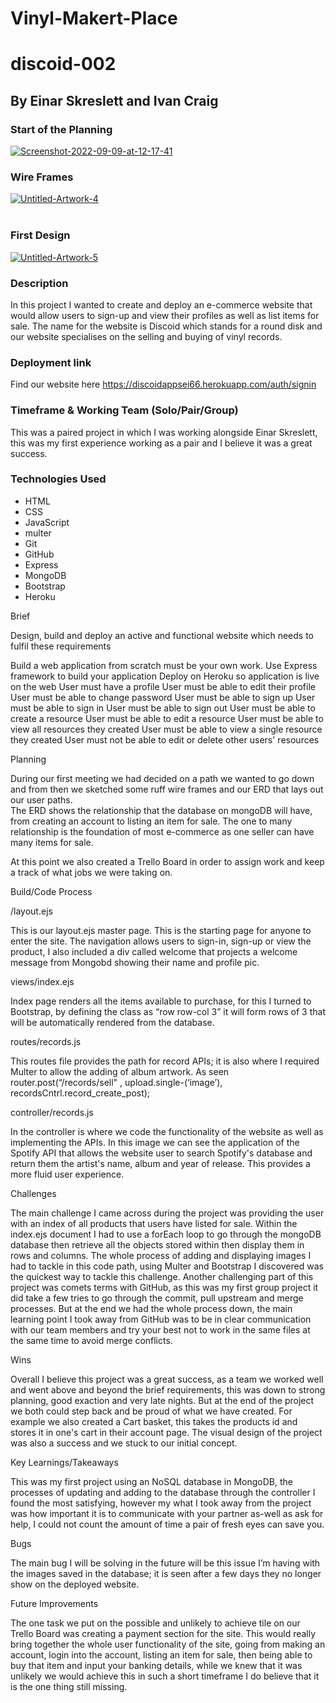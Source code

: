 # Vinyl-Makert-Place

<h1>discoid-002</h1>
<h2>By Einar Skreslett and Ivan Craig
 <h3>Start of the Planning</h3><a href="https://ibb.co/8r0Vv7H"><img src="https://i.ibb.co/HtVQwHj/Screenshot-2022-09-09-at-12-17-41.png" alt="Screenshot-2022-09-09-at-12-17-41" border="0"></a><br>

<h3>Wire Frames</h3>
<a href="https://ibb.co/zfKWkwQ"><img src="https://i.ibb.co/ThzDC5Y/Untitled-Artwork-4.png" alt="Untitled-Artwork-4" border="0"></a><br /><a target='_blank' href='https://imgbb.com/'></a><br/>

<h3>First Design</h3>
<a href="https://ibb.co/ZB90vyC"><img src="https://i.ibb.co/YcgxJvG/Untitled-Artwork-5.png" alt="Untitled-Artwork-5" border="0"></a>
<br>


<h3>Description</h3>

In this project I wanted to create and deploy an e-commerce website that would allow users to sign-up and view their profiles as well as list items for sale. The name for the website is Discoid which stands for a round disk and our website specialises on the selling and buying of vinyl records. 


<h3>Deployment link</h3>

Find our website here https://discoidappsei66.herokuapp.com/auth/signin 


<h3>Timeframe & Working Team (Solo/Pair/Group)</h3>

This was a paired project in which I was working alongside Einar Skreslett, this was my first experience working as a pair and I believe it was a great success. 



<h3>Technologies Used</h3>
<ul>
<li>HTML  </li>
<li>CSS </li>
<li>JavaScript   </li>
<li>multer   </li>
<li>Git   </li>
<li>GitHub   </li>
<li>Express   </li>
<li>MongoDB   </li>
<li>Bootstrap   </li>
<li>Heroku   </li>
</ul>




Brief

Design, build and deploy an active and functional website which needs to fulfil these requirements 

Build a web application from scratch must be your own work.
Use Express framework to build your application
Deploy on Heroku so application is live on the web
User must have a profile
User must be able to edit their profile
User must be able to change password
User must be able to sign up
User must be able to sign in
User must be able to sign out
User must be able to create a resource
User must be able to edit a resource
User must be able to view all resources they created
User must be able to view a single resource they created
User must not be able to edit or delete other users' resources


Planning

During our first meeting we had decided on a path we wanted to go down and from then we sketched some ruff wire frames and our ERD that lays out our user paths.   
The ERD shows the relationship that the database on mongoDB will have, from creating an account to listing an item for sale. The one to many relationship is the foundation of most e-commerce as one seller can have many items for sale. 

At this point we also created a Trello Board in order to assign work and keep a track of what jobs we were taking on.  



Build/Code Process 


/layout.ejs

This is our layout.ejs master page. This is the starting page for anyone to enter the site. The navigation allows users to sign-in, sign-up or view the product, I also included a div called welcome that projects a welcome message from Mongobd showing their name and profile pic.



views/index.ejs

Index page renders all the items available  to purchase, for this I turned to Bootstrap, by defining the class as “row row-col 3” it will form rows of 3 that will be automatically rendered from the database.



routes/records.js

This routes file provides the path for record APIs; it is also where I required Multer to allow the adding of album artwork. As seen router.post(“/records/sell" ,  upload.single-(‘image’), recordsCntrl.record_create_post);

 

controller/records.js

In the controller is where we code the functionality of the website as well as implementing the APIs. In this image we can see the application of the Spotify API that allows the website user to search Spotify's database and return them the artist's name, album and year of release. This provides a more fluid user experience.  



Challenges
 

The main challenge I came across during the project was providing the user with an index of all products that users have listed for sale. Within the index.ejs document I had to use a forEach loop to go through the mongoDB database then retrieve all the objects stored within then display them in rows and columns. The whole process of adding and displaying images I had to tackle in this code path, using Multer and Bootstrap I discovered was the quickest way to tackle this challenge. Another challenging part of this project was comets terms with GitHub, as this was my first group project it did take a few tries to go through the commit, pull upstream and merge processes. But at the end we had the whole process down, the main learning point I took away from GitHub was to be in clear communication with our team members and try your best not to work in the same files at the same time to avoid merge conflicts. 




Wins

Overall I believe this project was a great success, as a team we worked well and went above and beyond the brief requirements, this was down to strong planning, good exaction and very late nights. But at the end of the project we both could step back and be proud of what we have created. For example we also created a Cart basket, this takes the products id and stores it in one's cart in their account page. The visual design of the project was also a success and we stuck to our initial concept. 

Key Learnings/Takeaways



This was my first project using an NoSQL database in MongoDB, the processes of updating and adding to the database through the controller I found the most satisfying, however my what I took away from the project was how important it is to communicate with your partner as-well as ask for help, I could not count the amount of time a pair of fresh eyes can save you.


Bugs

The main bug I will be solving in the future will be this issue I’m having with the images saved in the database; it is seen after a few days they no longer show on the deployed website.  


Future Improvements

The one task we put on the possible and unlikely to achieve tile on our Trello Board was creating a payment section for the site. This would really bring together the whole user functionality of the site, going from making an account, login into the account, listing an item for sale, then being able to buy that item and input your banking details, while we knew that it was unlikely we would achieve this in such a short timeframe I do believe that it is the one thing still missing.  
